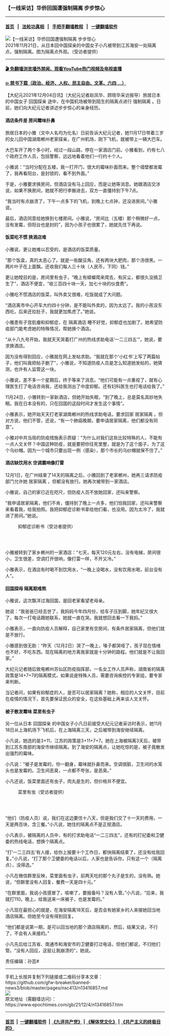 ### 【一线采访】华侨回国遭强制隔离 步步惊心
------------------------

#### [首页](https://github.com/gfw-breaker/banned-news3/blob/master/README.md) &nbsp;&nbsp;|&nbsp;&nbsp; [法轮功真相](https://github.com/begood0513/basic/blob/master/README.md)  &nbsp;&nbsp;|&nbsp;&nbsp; [手把手翻墙教程](https://github.com/gfw-breaker/guides/wiki)  &nbsp;&nbsp;|&nbsp;&nbsp; [一键翻墙软件](https://github.com/gfw-breaker/nogfw/blob/master/README.md)  



<div><img alt="【一线采访】华侨回国遭强制隔离 步步惊心" class="attachment-djy_600_400 size-djy_600_400 wp-post-image" src="https://i.epochtimes.com/assets/uploads/2021/12/id13417207-04028f9c77c408d80e5ec22fb6ea6f5f-600x400.jpg"/>
<div class="caption">
 2021年11月21日，从日本回中国探亲的中国女子小凡被带到江苏海安一处隔离点，强制隔离。图为隔离点外观。（受访者提供）
</div></div><hr/>

#### [ 🎬  免翻墙浏览墙外禁闻、观看YouTube热门视频及电视直播](https://github.com/gfw-breaker/HelloWorld)

#### [ 💥  禁书下载（政治、经济、人权、民主自由、文革、六四 ...）](https://github.com/gfw-breaker/books/blob/master/README.md)

<div><p>
 【大纪元2021年12月04日讯】（大纪元记者赵凤华、顾晓华采访报导）旅居日本的中国女子
 <ok href="https://www.epochtimes.com/gb/tag/%E5%9B%9E%E5%9B%BD%E6%8E%A2%E4%BA%B2.html">
  回国探亲
 </ok>
 途中，在中国机场被带到陌生的隔离点进行
 <ok href="https://www.epochtimes.com/gb/tag/%E5%BC%BA%E5%88%B6%E9%9A%94%E7%A6%BB.html">
  强制隔离
 </ok>
 。日前，她们向大纪元记者讲述步步惊心的亲身经历。
</p>
<h4>
 酒店条件差 房间霉味扑鼻
</h4>
<p>
 旅居日本的小雅（文中人名均为化名）日前告诉大纪元记者，她11月17日带着三岁的女儿回中国湖南郴州老家探亲，在广州机场，刚下飞机，就被带上一辆大巴车。
</p>
<p>
 大巴车开了两个多小时，经过一段山路，停在一家酒店门前。小雅看到，约有七八个政府工作人员，包括警察，远远地看着他们一行约十个人。
</p>
<p>
 小雅说：“当时分配在五楼，我一打开门，很大的霉味扑面而来。整个墙壁都发霉了，我再看阳台，是封锁的，看不到外面。”
</p>
<p>
 于是，小雅要求换房间，但酒店没有马上回应，而是让她等消息。她跟酒店交涉说，如果不换房间，她就不把行李搬进去，双方一直僵持到下午7点。
</p>
<p>
 “我当时有点崩溃了，下午一点多下的飞机，到晚上七点钟，还没进房间。”小雅说。
</p>
<p>
 最后，酒店同意给她换到七楼房间。小雅说，“房间比（五楼）那个稍微好一点，没有发霉，但阳台也是封的”，因为小孩子也很累了，她就先住下再说。
</p>
<h4>
 饭菜吃不惯 换酒店难
</h4>
<p>
 小雅说，更让她难以忍受的，是酒店的饭菜质量。
</p>
<p>
 “那个饭盒，真的太恶心了。就是一些酸豆角，还有两块大肥肉，那个汤很黑。一两片叶子在上面飘。还收我们每人三十块（人民币，下同）钱。”
</p>
<p>
 更让她瞠目的是，房间里有虫子，“晚上有蟑螂爬来爬去，有灰尘，都很久没搞卫生了”，酒店不便宜，“收三百四十块一天，加七十块的伙食费”。
</p>
<p>
 小雅吃不惯酒店的饭菜，叫外卖又很难，吃饭就成了大问题。
</p>
<p>
 “酒店离市中心开车大约四十分钟，是不能叫外卖的，因为太远了。我的小孩没东西吃，后来还拉肚子，我就更加焦虑了。”她说。
</p>
<p>
 小雅患有子宫肌瘤和抑郁症，在
 <ok href="https://www.epochtimes.com/gb/tag/%E9%9A%94%E7%A6%BB%E9%85%92%E5%BA%97.html">
  隔离酒店
 </ok>
 睡不好觉，抑郁症也加剧了。她希望防疫部门能考虑她的特殊情况，帮她换个酒店。
</p>
<p>
 “从十八九号开始，我就天天哭着打广州的热线求助电话‘一二三四五’”，她说，要求换酒店。
</p>
<p>
 因为没有得到回应，小雅就在网上发帖求助。“我就在那个‘小红书’上写了两篇帖子，他们叫我把帖子删了”，小雅说，不知道防疫人员是怎么知道她发帖的，她猜测，也许有人监管这一块。
</p>
<p>
 小雅说，差不多一个星期后，终于等来了消息。“他们可能有一点重视了，就有心理医生打了电话咨询我，还给我测出了中度抑郁。还有妇科医生也打电话给我了。”
</p>
<p>
 11月24日，小雅转到一家新酒店，但她开始失眠，“到了晚上，总是莫名其妙地失眠。我在日本没有的，只在回国的这段时间才发生这个事情”。
</p>
<p>
 小雅表示，她开始天天打老家湖南郴州的热线求助电话，要求回家
 <ok href="https://www.epochtimes.com/gb/tag/%E5%B1%85%E5%AE%B6%E9%9A%94%E7%A6%BB.html">
  居家隔离
 </ok>
 。但对方说，他们不管，还说，“有一个肺癌晚期，要申请居家隔离，他们都没有同意”。
</p>
<p>
 小雅对中共当局的防疫措施表示质疑：“为什么对我们这些比较特殊的人，不能有一点人文关怀？中国这种防疫，就是要把你往死里整，就是为了这个面子，为了这个乌纱帽。因为一个城市只要出现一例（感染），那个市长的乌纱帽就保不住了。”
</p>
<h4>
 酒店缺饮用水 空调震响像打雷
</h4>
<p>
 12月1日，在广州结束了14天的隔离之后，小雅回到了老家郴州，她再三请求防疫部门允许她
 <ok href="https://www.epochtimes.com/gb/tag/%E5%B1%85%E5%AE%B6%E9%9A%94%E7%A6%BB.html">
  居家隔离
 </ok>
 ，但都没有放行。她再次被带到一家酒店。
</p>
<p>
 小雅说，自己的家已近在咫尺，但防疫人员不放她回家，还叫来警察。
</p>
<p>
 “我申请居家隔离，他们不肯，僵持到了晚上一点多，他们怕我回家，还叫来警察来看着我，给我拍照。我把抑郁症诊断书拿给他们看，也没用。因为太冷了，我就进了房间。”她说。
</p>
<figure aria-describedby="caption-attachment-13417044" class="wp-caption aligncenter" id="attachment_13417044" style="width: 300px">
 <ok href="https://i.epochtimes.com/assets/uploads/2021/12/id13417044-1d18f17be63c3c0a122a67a942628c33.png" target="_blank">
  <img alt="" class="size-small wp-image-13417044" src="https://i.epochtimes.com/assets/uploads/2021/12/id13417044-1d18f17be63c3c0a122a67a942628c33-300x484.png"/>
 </ok>
 <br/><figcaption class="wp-caption-text" id="caption-attachment-13417044">
  抑郁症诊断书（受访者提供）
 </figcaption><br/>
</figure><br/>
<p>
 小雅被转到了家乡郴州的一家酒店：“七天，每天120元左右，没有电梯，房间很小，卫生很差，空调打开很响，像打雷一样，不开又冷。”
</p>
<p>
 小雅表示，在酒店有时喝不到饮用水，“一晚上没喝水，没有饮用水喝，前台没有人”。
</p>
<h4>
 回国探母 隔离期难熬
</h4>
<p>
 小雅说，这次飘洋过海回国，是回老家看望老母亲。
</p>
<p>
 她说：“我爸爸已经去世了，我妈妈今年四月份，给车子压到脚，她年纪又很大了，每次一打电话跟她联系，她就一直在哭。我就想回去看一下我妈。”
</p>
<p>
 小雅表示，一直向防疫人员解释，自己家里有空房间，有条件居家隔离，但他们就是不放行。
</p>
<p>
 小雅感到很无助：“昨天（12月2日）哭了一晚上，嗓子都哭哑了，孩子现在情绪也不好，不吃东西。现在隔离的地方离我家就是十分钟的路程。他们就是不让我回家。”
</p>
<p>
 大纪元记者随后致电郴州苏仙区防疫指挥部，一名女工作人员声称，湖南省的隔离政策是14+7+7的隔离模式，如果说是特殊人员，需要咨询疾控的专家组，要专家来判断。
</p>
<p>
 当记者问，如果有抑郁症的人，是否可以居家隔离？她称，相应的人文关怀，目前在疫情的情况下，首先要保证民众的安全，在这些基础上再来谈人文关怀。
</p>
<h4>
 被子散发霉味 菜里有虫子
</h4>
<p>
 另一位从日本
 <ok href="https://www.epochtimes.com/gb/tag/%E5%9B%9E%E5%9B%BD%E6%8E%A2%E4%BA%B2.html">
  回国探亲
 </ok>
 的中国女子小凡日前接受大纪元记者采访时表示，她11月18日从上海机场下飞机后，在上海隔离三天，之后被带到海安继续隔离。
</p>
<p>
 小凡说，她选的是3+11，江苏的政策是3+11+7+7。她在上海被隔离3天后，被带到江苏东南部的海安市继续隔离。到了海安的隔离点，让她吃惊的是，被子竟散发出强烈的霉味。
</p>
<p>
 小凡说：“被子是发霉的，你一翻身，霉味就扑鼻而来。空调很脏，卫生间的水笼头也是发霉的。卫生间恶臭，一点都不夸张，是恶臭。”
</p>
<p>
 小凡还说，饭菜里面还有虫子，肉丸是生的，但价格并不便宜。
</p>
<figure aria-describedby="caption-attachment-13417033" class="wp-caption aligncenter" id="attachment_13417033" style="width: 300px">
 <ok href="https://i.epochtimes.com/assets/uploads/2021/12/id13417033-f2a18d1509633152bdd0d1e3a98a3ab8.png" target="_blank">
  <img alt="" class="size-small wp-image-13417033" src="https://i.epochtimes.com/assets/uploads/2021/12/id13417033-f2a18d1509633152bdd0d1e3a98a3ab8-300x476.png"/>
 </ok>
 <br/><figcaption class="wp-caption-text" id="caption-attachment-13417033">
  菜里有虫（受访者提供）
 </figcaption><br/>
</figure><br/>
<p>
 “他们（防疫人员）说，我们在这边要住十八天，但是我们交了十一天的费用，一天是两百块，含三餐。”小凡说，她住的隔离点不是正规酒店。
</p>
<p>
 小凡表示，被隔离的人员中，有的打求助电话“一二三四五”，还有的打纪委和卫健委的热线电话，想换个隔离点。
</p>
<p>
 “打‘一二三四五’有人接，给你上报要十个工作日，都快隔离结束了，还没有给我回复。”小凡说，“打了那个卫健委的电话以后，人家也是告诉你，只有这一个（隔离点），没得选。”
</p>
<p>
 小凡在微信群里反映，菜里面有虫子，前两天吃的那个丸子是生的，没有熟。她说，“但群里没有人回复，餐费一天是四十元。”
</p>
<p>
 “在群里面，我说小孩感冒了，咳嗽了，要报备吗？没有人管。”小凡说，“后来，我就打110。晚上，给我送来一床被子，也是发霉的。”
</p>
<p>
 小凡现在最担心的就是，在海安隔离18天后，是否会有她家乡的人来接她回当地酒店隔离。但她至今没有得到回复。
</p>
<p>
 “他们都是说第一期，是可以回当地的那个酒店隔离的，然后，结果又说，不行了，不会有人来接的。”
</p>
<p>
 小凡先后给江苏省、南通市和海安市的卫健委打过电话，但他们都说，不归他们管。“没有人回应，这挺让我崩溃的”，她说。
</p>
<p>
 责任编辑：孙芸#
</p>
</div>
<hr/>
手机上长按并复制下列链接或二维码分享本文章：<br/>
https://github.com/gfw-breaker/banned-news3/blob/master/pages/nsc413/n13416857.md <br/>
<a href='https://github.com/gfw-breaker/banned-news3/blob/master/pages/nsc413/n13416857.md'><img src='https://github.com/gfw-breaker/banned-news3/blob/master/pages/nsc413/n13416857.md.png'/></a> <br/>
原文地址（需翻墙访问）：https://www.epochtimes.com/gb/21/12/4/n13416857.htm


------------------------
#### [首页](https://github.com/gfw-breaker/banned-news3/blob/master/README.md) &nbsp;|&nbsp; [一键翻墙软件](https://github.com/gfw-breaker/nogfw/blob/master/README.md) &nbsp;| [《九评共产党》](https://github.com/gfw-breaker/9ping.md/blob/master/README.md#九评之一评共产党是什么) | [《解体党文化》](https://github.com/gfw-breaker/jtdwh.md/blob/master/README.md) | [《共产主义的终极目的》](https://github.com/gfw-breaker/gczydzjmd.md/blob/master/README.md)


<img src='http://gfw-breaker.win/banned-news3/pages/nsc413/n13416857.md' width='0px' height='0px'/>